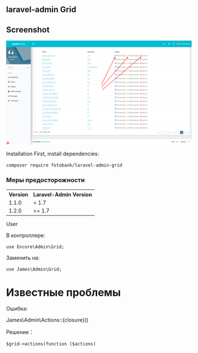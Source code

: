 ## laravel-admin Grid

## Screenshot

![screenshot](https://github.com/fotobank/laravel-admin-grid/blob/master/Screenshot.png)

Installation
First, install dependencies:

    composer require fotobank/laravel-admin-grid
 
### Меры предосторожности
<div>
    <table border="0">
	  <tr>
	    <th>Version</th>
	    <th>Laravel-Admin Version</th>
	  </tr>
	  <tr>
	    <td>1.1.0</td>
	    <td>< 1.7</td>
	  </tr>
	  <tr>
        <td>1.2.0</td>
        <td>>= 1.7</td>
      </tr>
	</table>
</div>    
    
User 

В контроллере:
       
    use Encore\Admin\Grid;
       
Заменить на:

    use James\Admin\Grid;

# Известные проблемы

Ошибка:

James\Admin\Actions::{closure}()  
    
Решение：

    $grid->actions(function ($actions)

